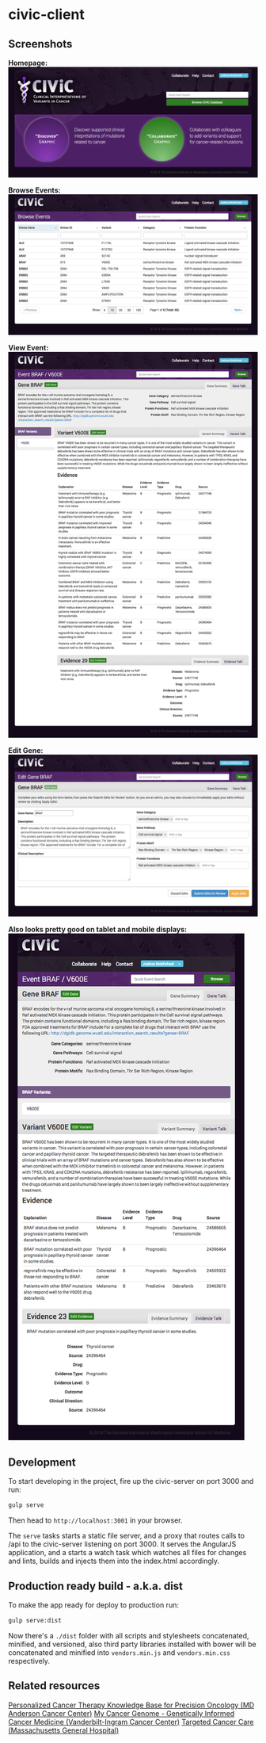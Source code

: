 civic-client
============

## Screenshots
**Homepage:**
![Homepage](notes/screenshots/home-view.png)

**Browse Events:**
![Homepage](notes/screenshots/gene-browse-view.png)

**View Event:**
![Homepage](notes/screenshots/gene-variant-evidence-view.png)

**Edit Gene:**
![Homepage](notes/screenshots/gene-edit-view.png)

**Also looks pretty good on tablet and mobile displays:**
![Homepage](notes/screenshots/tablet-gene-view.png)

## Development

To start developing in the project, fire up the civic-server on port 3000 and run:

```bash
gulp serve
```

Then head to `http://localhost:3001` in your browser. 

The `serve` tasks starts a static file server, and a proxy that routes calls to /api to the civic-server listening on port 3000. It serves the AngularJS application, and a starts a watch task which watches all files for changes and lints, builds and injects them into the index.html accordingly.

## Production ready build - a.k.a. dist

To make the app ready for deploy to production run:

```bash
gulp serve:dist
```

Now there's a `./dist` folder with all scripts and stylesheets concatenated, minified, and versioned, also third party libraries installed with bower will be concatenated and minified into `vendors.min.js` and `vendors.min.css` respectively.


## Related resources
[Personalized Cancer Therapy Knowledge Base for Precision Oncology (MD Anderson Cancer Center)](https://pct.mdanderson.org/)
[My Cancer Genome - Genetically Informed Cancer Medicine (Vanderbilt-Ingram Cancer Center)](http://www.mycancergenome.org/)
[Targeted Cancer Care (Massachusetts General Hospital)](https://targetedcancercare.massgeneral.org/My-Trial-Guide/Mutations.aspx)


